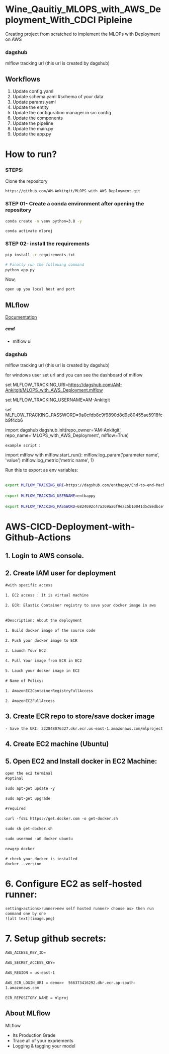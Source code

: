 # Wine_Qauitiy_MLOPS_with_AWS_Deployment_With_CDCI Pipleine

Creating project from scratched to implement the MLOPs with Deployment on AWS





### dagshub
mlflow tracking url  (this url is created by dagshub)


## Workflows

1. Update config.yaml
2. Update schema.yaml #schema of your data
3. Update params.yaml
4. Update the entity
5. Update the configuration manager in src config
6. Update the components
7. Update the pipeline 
8. Update the main.py
9. Update the app.py



# How to run?
### STEPS:

Clone the repository

```bash
https://github.com/AM-Ankitgit/MLOPS_with_AWS_Deployment.git
```
### STEP 01- Create a conda environment after opening the repository

```bash
conda create -n venv python=3.8 -y
```

```bash
conda activate mlproj
```


### STEP 02- install the requirements
```bash
pip install -r requirements.txt
```


```bash
# Finally run the following command
python app.py
```

Now,
```bash
open up you local host and port
```


## MLflow

[Documentation](https://mlflow.org/docs/latest/index.html)


##### cmd
- mlflow ui


### dagshub
mlflow tracking url  (this url is created by dagshub)

for windows user set url and you can see the dashboard of mlflow

set MLFLOW_TRACKING_URI=https://dagshub.com/AM-Ankitgit/MLOPS_with_AWS_Deployment.mlflow

set MLFLOW_TRACKING_USERNAME=AM-Ankitgit

set MLFLOW_TRACKING_PASSWORD=9a0cfdb8c9f9890d8d9e80455ae5918fcb9f4cb6


import dagshub
dagshub.init(repo_owner='AM-Ankitgit', repo_name='MLOPS_with_AWS_Deployment', mlflow=True)

`example script `:

import mlflow
with mlflow.start_run():
  mlflow.log_param('parameter name', 'value')
  mlflow.log_metric('metric name', 1)


Run this to export as env variables:

```bash

export MLFLOW_TRACKING_URI=https://dagshub.com/entbappy/End-to-end-Machine-Learning-Project-with-MLflow.mlflow

export MLFLOW_TRACKING_USERNAME=entbappy 

export MLFLOW_TRACKING_PASSWORD=6824692c47a369aa6f9eac5b10041d5c8edbcef0

```



# AWS-CICD-Deployment-with-Github-Actions

## 1. Login to AWS console.

## 2. Create IAM user for deployment

	#with specific access

	1. EC2 access : It is virtual machine

	2. ECR: Elastic Container registry to save your docker image in aws


	#Description: About the deployment

	1. Build docker image of the source code

	2. Push your docker image to ECR

	3. Launch Your EC2 

	4. Pull Your image from ECR in EC2

	5. Lauch your docker image in EC2

	# Name of Policy:

	1. AmazonEC2ContainerRegistryFullAccess

	2. AmazonEC2FullAccess

	
## 3. Create ECR repo to store/save docker image
    - Save the URI: 322848076327.dkr.ecr.us-east-1.amazonaws.com/mlproject

	
## 4. Create EC2 machine (Ubuntu) 

## 5. Open EC2 and Install docker in EC2 Machine:
	
	open the ec2 terminal
	#optinal

	sudo apt-get update -y

	sudo apt-get upgrade
	
	#required

	curl -fsSL https://get.docker.com -o get-docker.sh

	sudo sh get-docker.sh

	sudo usermod -aG docker ubuntu

	newgrp docker

    # check your docker is installed
    docker --version
	
# 6. Configure EC2 as self-hosted runner:
    setting>actions>runner>new self hosted runner> choose os> then run command one by one
    ![alt text](image.png)


# 7. Setup github secrets:

    AWS_ACCESS_KEY_ID=

    AWS_SECRET_ACCESS_KEY=

    AWS_REGION = us-east-1

    AWS_ECR_LOGIN_URI = demo>>  566373416292.dkr.ecr.ap-south-1.amazonaws.com

    ECR_REPOSITORY_NAME = mlproj




## About MLflow 
MLflow

 - Its Production Grade
 - Trace all of your expriements
 - Logging & tagging your model
